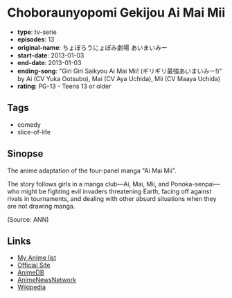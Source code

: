 # Choboraunyopomi Gekijou Ai Mai Mii

-   **type**: tv-serie
-   **episodes**: 13
-   **original-name**: ちょぼらうにょぽみ劇場 あいまいみー
-   **start-date**: 2013-01-03
-   **end-date**: 2013-01-03
-   **ending-song**: "Giri Giri Saikyou Ai Mai Mii! (ギリギリ最強あいまいみー!)" by Ai (CV Yuka Ootsubo), Mai (CV Aya Uchida), Mii (CV Maaya Uchida)
-   **rating**: PG-13 - Teens 13 or older

## Tags

-   comedy
-   slice-of-life

## Sinopse

The anime adaptation of the four-panel manga "Ai Mai Mii".

The story follows girls in a manga club—Ai, Mai, Mii, and Ponoka-senpai—who might be fighting evil invaders threatening Earth, facing off against rivals in tournaments, and dealing with other absurd situations when they are not drawing manga.

(Source: ANN)

## Links

-   [My Anime list](https://myanimelist.net/anime/16169/Choboraunyopomi_Gekijou_Ai_Mai_Mii)
-   [Official Site](http://www.takeshobo.co.jp/sp/tv_aimaimi/)
-   [AnimeDB](http://anidb.info/perl-bin/animedb.pl?show=anime&aid=9495)
-   [AnimeNewsNetwork](http://www.animenewsnetwork.com/encyclopedia/anime.php?id=14864)
-   [Wikipedia](http://en.wikipedia.org/wiki/Ai_Mai_Mi)
